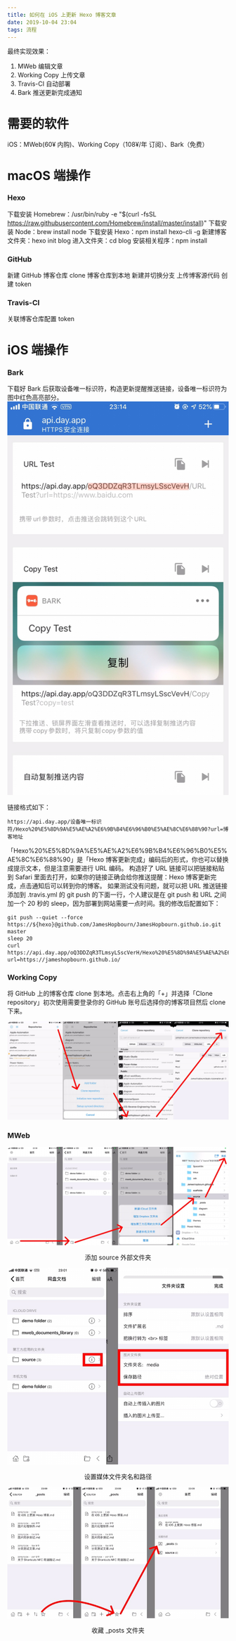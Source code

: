 ```yaml
---
title: 如何在 iOS 上更新 Hexo 博客文章
date: 2019-10-04 23:04
tags: 流程
---
```

最终实现效果：
1. MWeb 编辑文章 
2. Working Copy 上传文章 
3. Travis-CI 自动部署 
4. Bark 推送更新完成通知

<!-- more -->

# 需要的软件
iOS：MWeb(60¥ 内购)、Working Copy（108¥/年 订阅）、Bark（免费）

# macOS 端操作
### Hexo
下载安装 Homebrew：/usr/bin/ruby -e "$(curl -fsSL https://raw.githubusercontent.com/Homebrew/install/master/install)"
下载安装 Node：brew install node
下载安装 Hexo：npm install hexo-cli -g
新建博客文件夹：hexo init blog
进入文件夹：cd blog
安装相关程序：npm install

### GitHub
新建 GitHub 博客仓库
clone 博客仓库到本地
新建并切换分支
上传博客源代码
创建 token

### Travis-CI
关联博客仓库配置 token

# iOS 端操作
### Bark
下载好 Bark 后获取设备唯一标识符，构造更新提醒推送链接，设备唯一标识符为图中红色高亮部分。
![](/media/15702021204276.jpg)


链接格式如下：
```
https://api.day.app/设备唯一标识符/Hexo%20%E5%8D%9A%E5%AE%A2%E6%9B%B4%E6%96%B0%E5%AE%8C%E6%88%90?url=博客地址
```
「Hexo%20%E5%8D%9A%E5%AE%A2%E6%9B%B4%E6%96%B0%E5%AE%8C%E6%88%90」是「Hexo 博客更新完成」编码后的形式，你也可以替换成提示文本，但是注意需要进行 URL 编码。
构造好了 URL 链接可以把链接粘贴到 Safari 里面去打开，如果你的链接正确会给你推送提醒：Hexo 博客更新完成，点击通知后可以转到你的博客。
如果测试没有问题，就可以把 URL 推送链接添加到 .travis.yml 的 git push 的下面一行，个人建议是在 git push 和 URL 之间加一个 20 秒的 sleep，因为部署到网站需要一点时间。我的修改后配置如下：
```
git push --quiet --force https://${hexo}@github.com/JamesHopbourn/JamesHopbourn.github.io.git master
sleep 20
curl https://api.day.app/oQ3DDZqR3TLmsyLSscVerH/Hexo%20%E5%8D%9A%E5%AE%A2%E6%9B%B4%E6%96%B0%E5%AE%8C%E6%88%90?url=https://jameshopbourn.github.io/
```

### Working Copy
将 GitHub 上的博客仓库 clone 到本地。点击右上角的「+」并选择「Clone repository」初次使用需要登录你的 GitHub 账号后选择你的博客项目然后 clone 下来。

![](/media/15702020493448.jpg)

### MWeb
![](/media/15702016171330.jpg)
<center>添加 source 外部文件夹</center> 

![](/media/15702017101305.jpg)
<center>设置媒体文件夹名和路径</center>


![](/media/15702018281789.jpg)
<center>收藏 _posts 文件夹</center>
